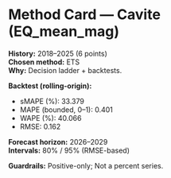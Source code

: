 # Method Card — Cavite (EQ_mean_mag)

**History:** 2018–2025 (6 points)  
**Chosen method:** ETS  
**Why:** Decision ladder + backtests.

**Backtest (rolling-origin):**
- sMAPE (%): 33.379
- MAPE (bounded, 0–1): 0.401
- WAPE (%): 40.066
- RMSE: 0.162

**Forecast horizon:** 2026–2029  
**Intervals:** 80% / 95% (RMSE-based)

**Guardrails:** Positive-only; Not a percent series.
